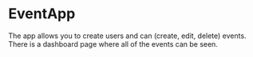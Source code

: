 # EventApp
The app allows you to create users and can (create, edit, delete) events. There is a dashboard page where all of the events can be seen.
